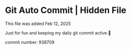 # Git Auto Commit | Hidden File

This file was added Feb 12, 2025

Just for fun and keeping my daily git commit active 🤪

commit number: 938709
